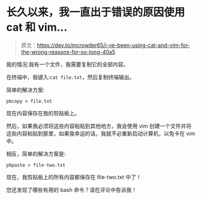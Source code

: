 # 长久以来，我一直出于错误的原因使用 cat 和 vim...

> 原文：<https://dev.to/mcrowder65/i-ve-been-using-cat-and-vim-for-the-wrong-reasons-for-so-long-40a5>

我的情况:我有一个文件，我需要复制它的全部内容。

在终端中，我键入:`cat file.txt`，然后复制终端输出。

简单的解决方案:

`pbcopy < file.txt`

现在内容保存在我的剪贴板上。

然后，如果我必须将这些内容粘贴到其他地方，我会使用 vim 创建一个文件并将这些内容粘贴到那里，如果我幸运的话，我就不必重新启动计算机，以免卡在 vim 中。

相反，简单的解决方案是:

`pbpaste > file-two.txt`

现在，我剪贴板上的所有内容都保存在 file-two.txt 中了！

您还发现了哪些有用的 bash 命令？请在评论中告诉我！